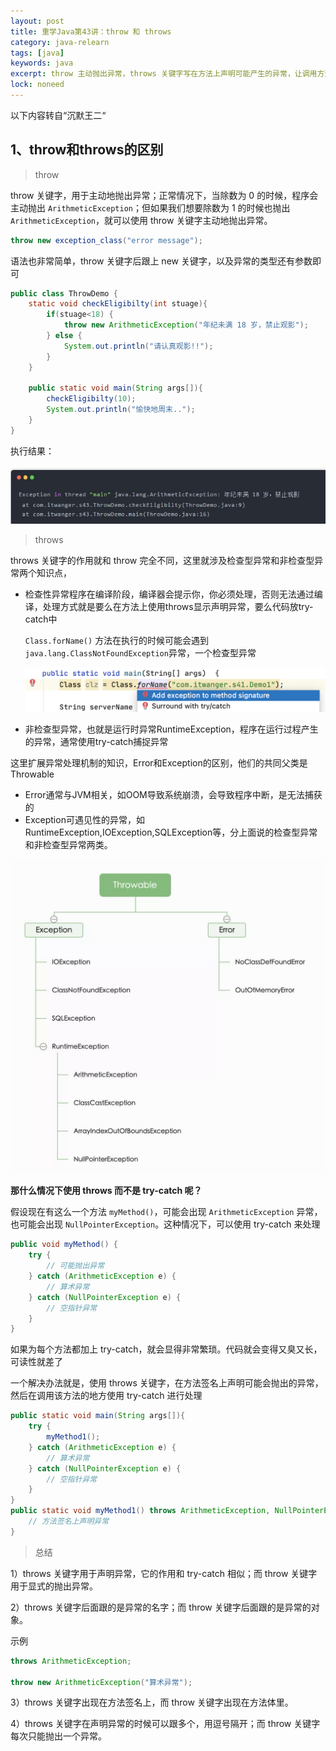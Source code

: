 ```yaml
---
layout: post
title: 重学Java第43讲：throw 和 throws
category: java-relearn
tags: [java]
keywords: java
excerpt: throw 主动抛出异常，throws 关键字写在方法上声明可能产生的异常，让调用方法通过try catch进行捕捉处理
lock: noneed
---
```


以下内容转自“沉默王二“

## 1、throw和throws的区别

> throw

throw 关键字，用于主动地抛出异常；正常情况下，当除数为 0 的时候，程序会主动抛出 `ArithmeticException`；但如果我们想要除数为 1 的时候也抛出` ArithmeticException`，就可以使用 throw 关键字主动地抛出异常。

```java
throw new exception_class("error message");
```

语法也非常简单，throw 关键字后跟上 new 关键字，以及异常的类型还有参数即可

```java
public class ThrowDemo {
    static void checkEligibilty(int stuage){
        if(stuage<18) {
            throw new ArithmeticException("年纪未满 18 岁，禁止观影");
        } else {
            System.out.println("请认真观影!!");
        }
    }

    public static void main(String args[]){
        checkEligibilty(10);
        System.out.println("愉快地周末..");
    }
}
```

执行结果：

![](\assets\images\2021\javabase\throw-a-exception.jpg)

> throws

throws 关键字的作用就和 throw 完全不同，这里就涉及检查型异常和非检查型异常两个知识点，

- 检查性异常程序在编译阶段，编译器会提示你，你必须处理，否则无法通过编译，处理方式就是要么在方法上使用throws显示声明异常，要么代码放try-catch中

  `Class.forName()` 方法在执行的时候可能会遇到 `java.lang.ClassNotFoundException`异常，一个检查型异常

  ![](\assets\images\2021\javabase\throws-signature.png)

- 非检查型异常，也就是运行时异常RuntimeException，程序在运行过程产生的异常，通常使用try-catch捕捉异常

这里扩展异常处理机制的知识，Error和Exception的区别，他们的共同父类是Throwable

- Error通常与JVM相关，如OOM导致系统崩溃，会导致程序中断，是无法捕获的
- Exception可遇见性的异常，如RuntimeException,IOException,SQLException等，分上面说的检查型异常和非检查型异常两类。

![](\assets\images\2021\javabase\throwable.jpg)

**那什么情况下使用 throws 而不是 try-catch 呢？**

假设现在有这么一个方法 `myMethod()`，可能会出现 `ArithmeticException` 异常，也可能会出现 `NullPointerException`。这种情况下，可以使用 try-catch 来处理

```java
public void myMethod() {
    try {
        // 可能抛出异常 
    } catch (ArithmeticException e) {
        // 算术异常
    } catch (NullPointerException e) {
        // 空指针异常
    }
}
```

如果为每个方法都加上 try-catch，就会显得非常繁琐。代码就会变得又臭又长，可读性就差了

一个解决办法就是，使用 throws 关键字，在方法签名上声明可能会抛出的异常，然后在调用该方法的地方使用 try-catch 进行处理

```java
public static void main(String args[]){
    try {
        myMethod1();
    } catch (ArithmeticException e) {
        // 算术异常
    } catch (NullPointerException e) {
        // 空指针异常
    }
}
public static void myMethod1() throws ArithmeticException, NullPointerException{
    // 方法签名上声明异常
}
```

> 总结

1）throws 关键字用于声明异常，它的作用和 try-catch 相似；而 throw 关键字用于显式的抛出异常。

2）throws 关键字后面跟的是异常的名字；而 throw 关键字后面跟的是异常的对象。

示例

```java
throws ArithmeticException;

throw new ArithmeticException("算术异常");
```

3）throws 关键字出现在方法签名上，而 throw 关键字出现在方法体里。

4）throws 关键字在声明异常的时候可以跟多个，用逗号隔开；而 throw 关键字每次只能抛出一个异常。